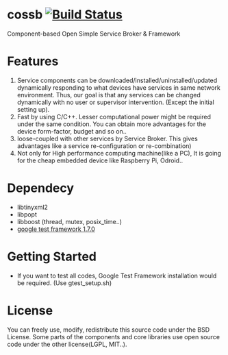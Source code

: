 # cossb [![Build Status](https://travis-ci.org/bhhwang/cossb.svg)](https://travis-ci.org/bhhwang/cossb)
Component-based Open Simple Service Broker & Framework

Features
===============
1. Service components can be downloaded/installed/uninstalled/updated dynamically responding to what devices have services in same network environment. Thus, our goal is that any services can be changed dynamically with no user or supervisor intervention. (Except the initial setting up).
2. Fast by using C/C++. Lesser computational power might be required under the same condition. You can obtain more advantages for the device form-factor, budget and so on..
3. loose-coupled with other services by Service Broker. This gives advantages like a service re-configuration or re-combination)
4. Not only for High performance computing machine(like a PC), It is going for the cheap embedded device like Raspberry Pi, Odroid..

Dependecy
===============
* libtinyxml2
* libpopt
* libboost (thread, mutex, posix_time..)
* [google test framework 1.7.0](http://code.google.com/p/googletest/downloads/list)



Getting Started
===============
* If you want to test all codes, Google Test Framework installation would be required. (Use gtest_setup.sh)

License
===============
You can freely use, modify, redistribute this source code under the BSD License.
Some parts of the components and core libraries use open source code under the other license(LGPL, MIT..).
